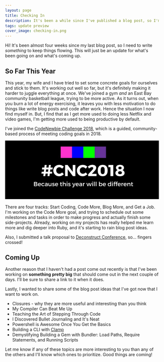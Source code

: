 ```yaml
---
layout: page
title: Checking In
description: It's been a while since I've published a blog post, so I'm checking in to share some stuff that's coming up.
tags: update preview
cover_image: checking-in.png
---
```


Hi!  It's been almost four weeks since my last blog post, so I need to write *something* to keep things flowing.  This will just be an update for what's been going on and what's coming up.

## So Far This Year

This year, my wife and I have tried to set some concrete goals for ourselves and stick to them.  It's working out well so far, but it's definitely making it harder to juggle everything at once.  We've joined a gym *and* an East Bay community basketball league, trying to be more active.  As it turns out, when you burn a lot of energy exercising, it leaves you with less motivation to do things like write blog posts and code after work.  Hence the situation I now find myself in.  But, I find that as I get more used to doing less Netflix and video games, I'm getting more used to being productive by default.

I've joined the [CodeNewbie Challenge 2018](https://2018.codenewbie.org/), which is a guided, community-based process of meeting coding goals in 2018.  

![CNC 2018, because this year will be different](/img/cnc2018.jpg)

There are four tracks: Start Coding, Code More, Blog More, and Get a Job.  I'm working on the Code More goal, and trying to schedule out some milestones and tasks in order to make progress and actually finish some side-projects.  Already, working on my projects has really helped me learn more and dig deeper into Ruby, and it's starting to rain blog post ideas.

Also, I submitted a talk proposal to [Deconstruct Conference](https://www.deconstructconf.com/), so… fingers crossed!

## Coming Up

Another reason that I haven't had a post come out recently is that I've been working on **something pretty big** that should come out in the next couple of days.  I'll be sure to share a link to it when it does.

Lastly, I wanted to share some of the blog post ideas that I've got now that I want to work on.

<ul class="dotted">

<li>Closures - why they are more useful and interesting than you think</li>

<li>My Compiler Can Beat Me Up</li>

<li>Teaching the Art of Stepping Through Code</li>

<li>I Discovered Bullet Journaling and It's Neat</li>

<li>Powershell is Awesome Once You Get the Basics</li>

<li>Building a CLI with <a href="https://github.com/mdub/clamp">Clamp</a></li>

<li>Demystifying Building a Gem with Bundler: Load Paths, Require Statements, and Running Scripts</li>

</ul>

Let me know if any of these topics are more interesting to you than any of the others and I'll know which ones to prioritize.  Good things are coming!

